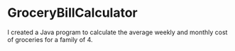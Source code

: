 # GroceryBillCalculator
I created a Java program to calculate the average weekly and monthly cost of groceries for a family of 4.
